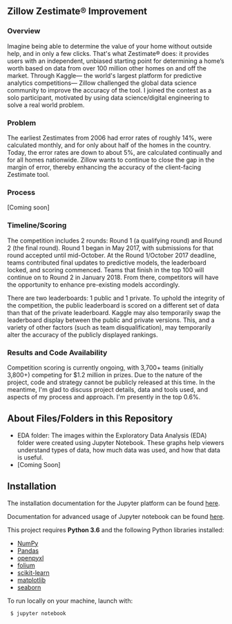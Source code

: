 ## Zillow Zestimate® Improvement

### Overview
Imagine being able to determine the value of your home without outside help, and in only a few clicks. That's what Zestimate® does: it provides users with an independent, unbiased starting point for determining a home’s worth based on data from over 100 million other homes on and off the market. Through Kaggle— the world's largest platform for predictive analytics competitions— Zillow challenged the global data science community to improve the accuracy of the tool. I joined the contest as a solo participant, motivated by using data science/digital engineering to solve a real world problem.

### Problem
The earliest Zestimates from 2006 had error rates of roughly 14%, were calculated monthly, and for only about half of the homes in the country. Today, the error rates are down to about 5%, are calculated continually and for all homes nationwide. Zillow wants to continue to close the gap in the margin of error, thereby enhancing the accuracy of the client-facing Zestimate tool.

### Process
[Coming soon]

### Timeline/Scoring
The competition includes 2 rounds: Round 1 (a qualifying round) and Round 2 (the final round). Round 1 began in May 2017, with submissions for that round accepted until mid-October. At the Round 1/October 2017 deadline, teams contributed final updates to predictive models, the leaderboard locked, and scoring commenced. Teams that finish in the top 100 will continue on to Round 2 in January 2018. From there, competitors will have the opportunity to enhance pre-existing models accordingly.

There are two leaderboards: 1 public and 1 private. To uphold the integrity of the competition, the public leaderboard is scored on a different set of data than that of the private leaderboard. Kaggle may also temporarily swap the leaderboard display between the public and private versions. This, and a variety of other factors (such as team disqualification), may temporarily alter the accuracy of the publicly displayed rankings.


### Results and Code Availability
Competition scoring is currently ongoing, with 3,700+ teams (initially 3,800+) competing for $1.2 million in prizes. Due to the nature of the project, code and strategy cannot be publicly released at this time. In the meantime, I'm glad to discuss project details, data and tools used, and aspects of my process and approach. I'm presently in the top 0.6%.


## About Files/Folders in this Repository
* EDA folder: The images within the Exploratory Data Analysis (EDA) folder were created using Jupyter Notebook. These graphs help viewers understand types of data, how much data was used, and how that data is useful.
* [Coming Soon]


## Installation
The installation documentation for the Jupyter platform can be found [here](https://jupyter.readthedocs.io/en/latest/install.html).

Documentation for advanced usage of Jupyter notebook can be found [here](https://jupyter-notebook.readthedocs.io/en/latest/).
 
 
This project requires **Python 3.6** and the following Python libraries installed:
* [NumPy](http://www.numpy.org/)
* [Pandas](http://pandas.pydata.org)
* [openpyxl](http://openpyxl.readthedocs.io/en/default/index.html)
* [folium](https://folium.readthedocs.io/en/latest/)
* [scikit-learn](http://scikit-learn.org/stable/)
* [matplotlib](http://matplotlib.org/)
* [seaborn](https://seaborn.pydata.org/)


To run locally on your machine, launch with:
 
     $ jupyter notebook
     
     
